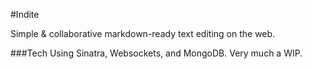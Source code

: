 #Indite

Simple & collaborative markdown-ready text editing on the web.

###Tech
Using Sinatra, Websockets, and MongoDB. Very much a WIP.